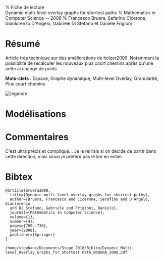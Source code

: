 % Fiche de lecture  
Dynamic multi-level overlay graphs for shortest paths
% Mathematics in Computer Science -- 2008
% Francesco Bruera, Sefarino Cicerone, Gianlorenzo D'Angelo, Gabriele Di Stefano et Daniele Frigioni

# Résumé

Article très technique sur des améliorations de holzer2009. Notamment la
possibilité de recalculer les nouveaux plus court chemins après qu'une arête
ai changé de poids.

**Mots-clefs** : Espace, Graphe dynamique, Multi-level Overlay, Granularité,
Plus court chemins

![légende](modele.png)

# Modélisations

# Commentaires

C'est ultra précis et compliqué... Je le relirais si on décide de partir dans
cette direction, mais sinon je préfère pas le lire en entier

# Bibtex

```
@article{bruera2008,
  title={Dynamic multi-level overlay graphs for shortest paths},
  author={Bruera, Francesco and Cicerone, Serafino and D’Angelo, Gianlorenzo
  and Di Stefano, Gabriele and Frigioni, Daniele},
  journal={Mathematics in Computer Science},
  volume={1},
  number={4},
  pages={709--736},
  year={2008},
  publisher={Springer}
}
```

```
/home/stephane/Documents/Stage 2018/Biblio/Dynamic_Multi-level_Overlay_Graphs_for_Shortest Path_BRUERA_2008.pdf
```

